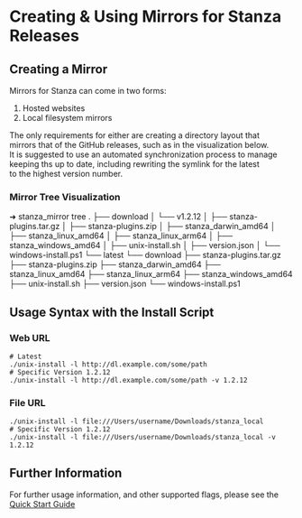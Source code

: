 # Creating & Using Mirrors for Stanza Releases

## Creating a Mirror
Mirrors for Stanza can come in two forms:  
1. Hosted websites
2. Local filesystem mirrors

The only requirements for either are creating a directory layout that  
mirrors that of the GitHub releases, such as in the visualization below.  
It is suggested to use an automated synchronization process to manage  
keeping ths up to date, including rewriting the symlink for the latest  
to the highest version number.

### Mirror Tree Visualization
➜  stanza_mirror tree
.
├── download
│   └── v1.2.12
│       ├── stanza-plugins.tar.gz
│       ├── stanza-plugins.zip
│       ├── stanza_darwin_amd64
│       ├── stanza_linux_amd64
│       ├── stanza_linux_arm64
│       ├── stanza_windows_amd64
│       ├── unix-install.sh
│       ├── version.json
│       └── windows-install.ps1
└── latest
    └── download
        ├── stanza-plugins.tar.gz
        ├── stanza-plugins.zip
        ├── stanza_darwin_amd64
        ├── stanza_linux_amd64
        ├── stanza_linux_arm64
        ├── stanza_windows_amd64
        ├── unix-install.sh
        ├── version.json
        └── windows-install.ps1

## Usage Syntax with the Install Script

### Web URL
```shell
# Latest
./unix-install -l http://dl.example.com/some/path
# Specific Version 1.2.12
./unix-install -l http://dl.example.com/some/path -v 1.2.12
```

### File URL
```shell
./unix-install -l file:///Users/username/Downloads/stanza_local
# Specific Version 1.2.12
./unix-install -l file:///Users/username/Downloads/stanza_local -v 1.2.12
```

## Further Information
For further usage information, and other supported flags, please see the [Quick Start Guide](README.md)
